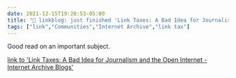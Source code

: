 ```yaml
---
date: 2021-12-15T19:28:53-05:00
title: "🔗 linkblog: just finished 'Link Taxes: A Bad Idea for Journalism and the Open Internet - Internet Archive Blogs'"
tags: ["link","Communities","Internet Archive","link tax"]
---
```

Good read on an important subject.
 
[link to 'Link Taxes: A Bad Idea for Journalism and the Open Internet - Internet Archive Blogs'](https://blog.archive.org/2021/12/15/link-taxes-a-bad-idea-for-journalism-and-the-open-internet/)
